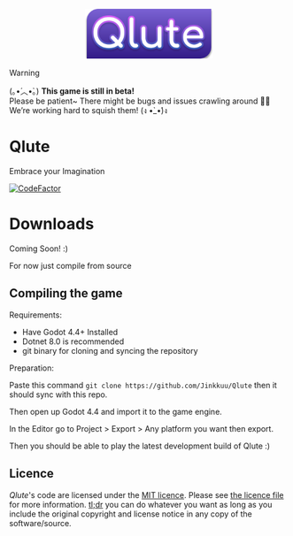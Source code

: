 <p align="center">
  <img width="231" alt="Qlute Logo" src="https://github.com/Jinkku/Qlute/blob/master/Skin/System/mainmenulogo.svg?raw=true">
</p>

> [!WARNING]
> (｡•́︿•̀｡) **This game is still in beta!**  
> Please be patient~ There might be bugs and issues crawling around 🐞💔  
> We’re working hard to squish them! (ง •̀_•́)ง

# Qlute
Embrace your Imagination

[![CodeFactor](https://www.codefactor.io/repository/github/jinkkuu/qlute/badge)](https://www.codefactor.io/repository/github/jinkkuu/qlute)

# Downloads

Coming Soon! :)

For now just compile from source

## Compiling the game
Requirements:
- Have Godot 4.4+ Installed
- Dotnet 8.0 is recommended
- git binary for cloning and syncing the repository

Preparation:

Paste this command  ```git clone https://github.com/Jinkkuu/Qlute``` then it should sync with this repo.

Then open up Godot 4.4 and import it to the game engine.

In the Editor go to Project > Export > Any platform you want then export.

Then you should be able to play the latest development build of Qlute :)

## Licence

*Qlute*'s code are licensed under the [MIT licence](https://opensource.org/licenses/MIT). Please see [the licence file](LICENCE) for more information. [tl;dr](https://tldrlegal.com/license/mit-license) you can do whatever you want as long as you include the original copyright and license notice in any copy of the software/source.
